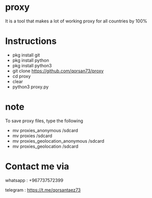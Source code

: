 # proxy
It is a tool that makes a lot of working proxy for all countries by 100%
# Instructions

* pkg install git
* pkg install python
* pkg install python3
* git clone https://github.com/qorsan73/proxy
* cd proxy
* clear
* python3 proxy.py

# note
To save proxy files, type the following

* mv proxies_anonymous /sdcard
* mv proxies /sdcard
* mv proxies_geolocation_anonymous /sdcard
* mv proxies_geolocation /sdcard

# Contact me via

whatsapp : +967737572399

telegram : https://t.me/qorsantaez73
